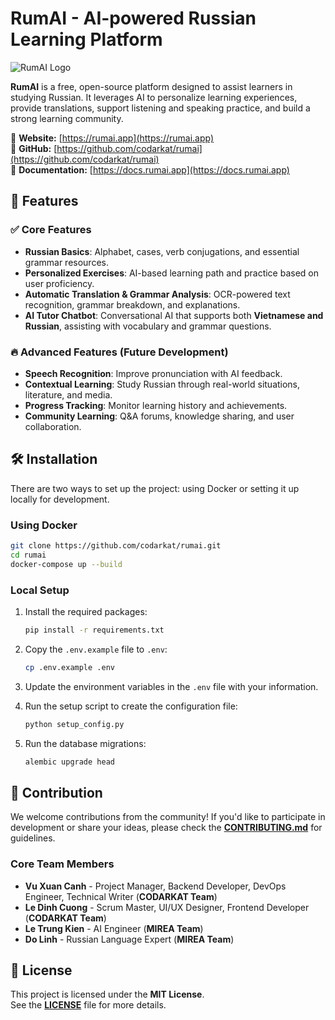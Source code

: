 # RumAI - AI-powered Russian Learning Platform

![RumAI Logo](https://rumai.app/logo.png)

**RumAI** is a free, open-source platform designed to assist learners in studying Russian. It leverages AI to personalize learning experiences, provide translations, support listening and speaking practice, and build a strong learning community.

📌 **Website:** [https://rumai.app](https://rumai.app)  
📌 **GitHub:** [https://github.com/codarkat/rumai](https://github.com/codarkat/rumai)  
📌 **Documentation:** [https://docs.rumai.app](https://docs.rumai.app)

## 🚀 Features

### ✅ Core Features
- **Russian Basics**: Alphabet, cases, verb conjugations, and essential grammar resources.
- **Personalized Exercises**: AI-based learning path and practice based on user proficiency.
- **Automatic Translation & Grammar Analysis**: OCR-powered text recognition, grammar breakdown, and explanations.
- **AI Tutor Chatbot**: Conversational AI that supports both **Vietnamese and Russian**, assisting with vocabulary and grammar questions.

### 🔥 Advanced Features (Future Development)
- **Speech Recognition**: Improve pronunciation with AI feedback.
- **Contextual Learning**: Study Russian through real-world situations, literature, and media.
- **Progress Tracking**: Monitor learning history and achievements.
- **Community Learning**: Q&A forums, knowledge sharing, and user collaboration.

## 🛠️ Installation

There are two ways to set up the project: using Docker or setting it up locally for development.

### Using Docker

```bash
git clone https://github.com/codarkat/rumai.git
cd rumai
docker-compose up --build
```

### Local Setup

1. Install the required packages:
   ```bash
   pip install -r requirements.txt
   ```

2. Copy the `.env.example` file to `.env`:
   ```bash
   cp .env.example .env
   ```

3. Update the environment variables in the `.env` file with your information.

4. Run the setup script to create the configuration file:
   ```bash
   python setup_config.py
   ```

5. Run the database migrations:
   ```bash
   alembic upgrade head
   ```

## 🤝 Contribution

We welcome contributions from the community! If you'd like to participate in development or share your ideas, please check the **[CONTRIBUTING.md](CONTRIBUTING.md)** for guidelines.

### **Core Team Members**
- **Vu Xuan Canh** - Project Manager, Backend Developer, DevOps Engineer, Technical Writer (**CODARKAT Team**)
- **Le Dinh Cuong** - Scrum Master, UI/UX Designer, Frontend Developer (**CODARKAT Team**)
- **Le Trung Kien** - AI Engineer (**MIREA Team**)
- **Do Linh** - Russian Language Expert (**MIREA Team**)

## 📜 License

This project is licensed under the **MIT License**.  
See the **[LICENSE](LICENSE)** file for more details.